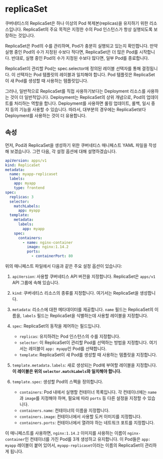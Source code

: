 # replicaSet

쿠버네티스의 ReplicaSet은 하나 이상의 Pod 복제본(replicas)을 유지하기 위한 리소스입니다. ReplicaSet의 주요 목적은 지정한 수의 Pod 인스턴스가 항상 실행되도록 보장하는 것입니다.

ReplicaSet은 Pod의 수를 관리하며, Pod가 충분히 실행되고 있는지 확인합니다. 만약 실행 중인 Pod의 수가 지정된 수보다 적다면, ReplicaSet은 더 많은 Pod를 시작합니다. 반대로, 실행 중인 Pod의 수가 지정된 수보다 많다면, 일부 Pod를 종료합니다.

ReplicaSet이 관리할 Pod는 spec.selector에 정의된 레이블 선택자를 통해 결정됩니다. 이 선택자는 Pod 템플릿의 레이블과 일치해야 합니다. Pod 템플릿은 ReplicaSet이 새 Pod를 생성할 때 사용하는 템플릿입니다.

그러나, 일반적으로 ReplicaSet를 직접 사용하기보다는 Deployment 리소스를 사용하는 것이 더 일반적입니다. Deployment는 ReplicaSet의 상위 개념으로, Pod의 업데이트를 처리하는 역할을 합니다. Deployment를 사용하면 롤링 업데이트, 롤백, 일시 중지 등의 기능을 사용할 수 있습니다. 따라서, 대부분의 경우에는 ReplicaSet보다 Deployment를 사용하는 것이 더 유용합니다.

## 속성

먼저, Pod과 ReplicaSet을 생성하기 위한 쿠버네티스 매니페스트 YAML 파일을 작성해 보겠습니다. 그런 다음, 각 설정 옵션에 대해 설명하겠습니다.

```yaml
apiVersion: apps/v1
kind: ReplicaSet
metadata:
  name: myapp-replicaset
  labels:
    app: myapp
    type: frontend
spec:
  replicas: 3
  selector:
    matchLabels:
      app: myapp
  template:
    metadata:
      labels:
        app: myapp
    spec:
      containers:
        - name: nginx-container
          image: nginx:1.14.2
          ports:
            - containerPort: 80
```

위의 매니페스트 파일에서 다음과 같은 주요 설정 옵션이 있습니다:

1. `apiVersion`: 사용할 쿠버네티스 API 버전을 지정합니다. ReplicaSet은 `apps/v1` API 그룹에 속해 있습니다.

2. `kind`: 쿠버네티스 리소스의 종류를 지정합니다. 여기서는 ReplicaSet을 생성합니다.

3. `metadata`: 리소스에 대한 메타데이터를 제공합니다. `name` 필드는 ReplicaSet의 이름을, `labels` 필드는 ReplicaSet을 식별하는데 사용할 레이블을 지정합니다.

4. `spec`: ReplicaSet의 동작을 제어하는 필드입니다.

   - `replicas`: 유지하려는 Pod 인스턴스의 수를 지정합니다.
   - `selector`: 이 ReplicaSet이 관리할 Pod를 선택하는 방법을 지정합니다. 여기서는 레이블이 `app: myapp`인 Pod를 선택합니다.
   - `template`: ReplicaSet이 새 Pod를 생성할 때 사용하는 템플릿을 지정합니다.

5. `template.metadata.labels`: 새로 생성되는 Pod에 부여할 레이블을 지정합니다. **이 레이블은 위의 `selector.matchLabels`와 일치해야 합니다.**

6. `template.spec`: 생성할 Pod의 스펙을 정의합니다.

   - `containers`: Pod 내에서 실행할 컨테이너 목록입니다. 각 컨테이너에는 `name`과 `image`를 지정해야 하며, 필요에 따라 `ports` 등 다른 설정을 지정할 수 있습니다.
   - `containers.name`: 컨테이너의 이름을 지정합니다.
   - `containers.image`: 컨테이너에서 사용할 도커 이미지를 지정합니다.
   - `containers.ports`: 컨테이너에서 열려야 하는 네트워크 포트를 지정합니다.

이 매니페스트를 사용하면, `nginx:1.14.2` 이미지를 사용하는 이름이 `nginx-container`인 컨테이너를 가진 Pod를 3개 생성하고 유지합니다. 이 Pod들은 `app: myapp` 레이블이 붙어 있어서, `myapp-replicaset`이라는 이름의 ReplicaSet이 관리하게 됩니다.
